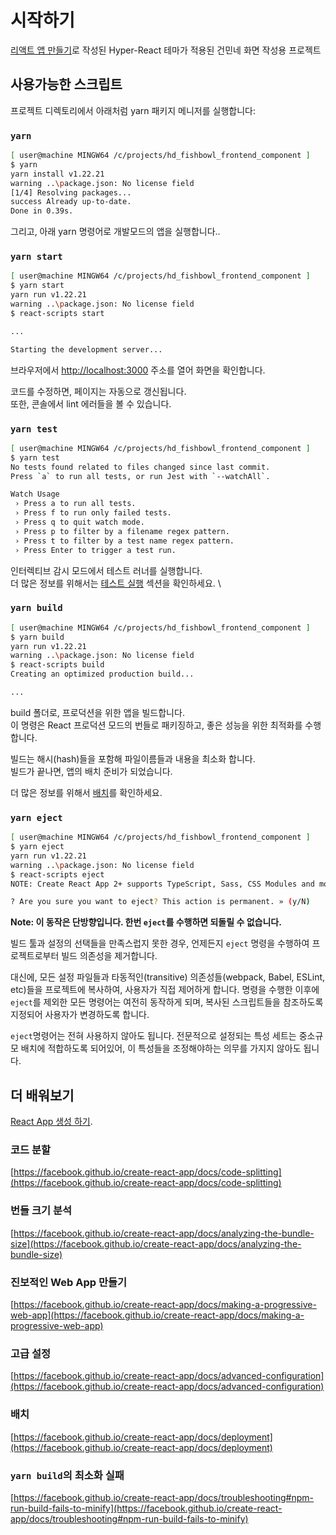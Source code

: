 # 시작하기

[리액트 앱 만들기](https://github.com/facebook/create-react-app)로 작성된 Hyper-React 테마가 적용된 건민네 화면 작성용 프로젝트 

## 사용가능한 스크립트

프로젝트 디렉토리에서 아래처럼 yarn 패키지 메니저를 실행합니다: 
### `yarn`
```bash
[ user@machine MINGW64 /c/projects/hd_fishbowl_frontend_component ]
$ yarn
yarn install v1.22.21
warning ..\package.json: No license field
[1/4] Resolving packages...
success Already up-to-date.
Done in 0.39s.
```

그리고, 아래 yarn 명령어로 개발모드의 앱을 실행합니다..
### `yarn start`
```bash
[ user@machine MINGW64 /c/projects/hd_fishbowl_frontend_component ]
$ yarn start
yarn run v1.22.21
warning ..\package.json: No license field
$ react-scripts start

...

Starting the development server...
```
브라우저에서 [http://localhost:3000](http://localhost:3000) 주소를 열어 화면을 확인합니다.


코드를 수정하면, 페이지는 자동으로 갱신됩니다. \
또한, 콘솔에서 lint 에러들을 볼 수 있습니다.

### `yarn test`
```bash
[ user@machine MINGW64 /c/projects/hd_fishbowl_frontend_component ]
$ yarn test
No tests found related to files changed since last commit.
Press `a` to run all tests, or run Jest with `--watchAll`.

Watch Usage
 › Press a to run all tests.
 › Press f to run only failed tests.
 › Press q to quit watch mode.
 › Press p to filter by a filename regex pattern.
 › Press t to filter by a test name regex pattern.
 › Press Enter to trigger a test run.

```
인터렉티브 감시 모드에서 테스트 러너를 실행합니다. \
더 많은 정보를 위해서는 [테스트 실행](https://facebook.github.io/create-react-app/docs/running-tests) 섹션을 확인하세요. \

### `yarn build`
```bash
[ user@machine MINGW64 /c/projects/hd_fishbowl_frontend_component ]
$ yarn build
yarn run v1.22.21
warning ..\package.json: No license field
$ react-scripts build
Creating an optimized production build...

...

```

build 폴더로, 프로덕션을 위한 앱을 빌드합니다. \
이 명령은 React 프로덕션 모드의 번들로 패키징하고, 좋은 성능을 위한 최적화를 수행 합니다.

빌드는 해시(hash)들을 포함해 파일이름들과 내용을 최소화 합니다. \
빌드가 끝나면, 앱의 배치 준비가 되었습니다.

더 많은 정보를 위해서 [배치](https://facebook.github.io/create-react-app/docs/deployment)를 확인하세요.

### `yarn eject`
```bash
[ user@machine MINGW64 /c/projects/hd_fishbowl_frontend_component ]
$ yarn eject
yarn run v1.22.21
warning ..\package.json: No license field
$ react-scripts eject
NOTE: Create React App 2+ supports TypeScript, Sass, CSS Modules and more without ejecting: https://reactjs.org/blog/2018/10/01/create-react-app-v2.html

? Are you sure you want to eject? This action is permanent. » (y/N)

```
**Note: 이 동작은 단방향입니다. 한번 `eject`를 수행하면 되돌릴 수 없습니다.**

빌드 툴과 설정의 선택들을 만족스럽지 못한 경우, 언제든지 `eject` 명령을 수행하여 프로젝트로부터 빌드 의존성을 제거합니다.

대신에, 모든 설정 파일들과 타동적인(transitive) 의존성들(webpack, Babel, ESLint, etc)들을 프로젝트에 복사하여, 사용자가 직접 제어하게 합니다. 명령을 수행한 이후에 `eject`를 제외한 모든 명령어는 여전히 동작하게 되며, 복사된 스크립트들을 참조하도록 지정되어 사용자가 변경하도록 합니다. 

`eject`명령어는 전혀 사용하지 않아도 됩니다. 전문적으로 설정되는 특성 세트는 중소규모 배치에 적합하도록 되어있어, 이 특성들을 조정해야하는 의무를 가지지 않아도 됩니다.

## 더 배워보기

[React App 생성 하기](https://facebook.github.io/create-react-app/docs/getting-started).

### 코드 분할

[https://facebook.github.io/create-react-app/docs/code-splitting](https://facebook.github.io/create-react-app/docs/code-splitting)

### 번들 크기 분석

[https://facebook.github.io/create-react-app/docs/analyzing-the-bundle-size](https://facebook.github.io/create-react-app/docs/analyzing-the-bundle-size)

### 진보적인 Web App 만들기

[https://facebook.github.io/create-react-app/docs/making-a-progressive-web-app](https://facebook.github.io/create-react-app/docs/making-a-progressive-web-app)

### 고급 설정

[https://facebook.github.io/create-react-app/docs/advanced-configuration](https://facebook.github.io/create-react-app/docs/advanced-configuration)

### 배치

[https://facebook.github.io/create-react-app/docs/deployment](https://facebook.github.io/create-react-app/docs/deployment)

### `yarn build`의 최소화 실패

[https://facebook.github.io/create-react-app/docs/troubleshooting#npm-run-build-fails-to-minify](https://facebook.github.io/create-react-app/docs/troubleshooting#npm-run-build-fails-to-minify)
